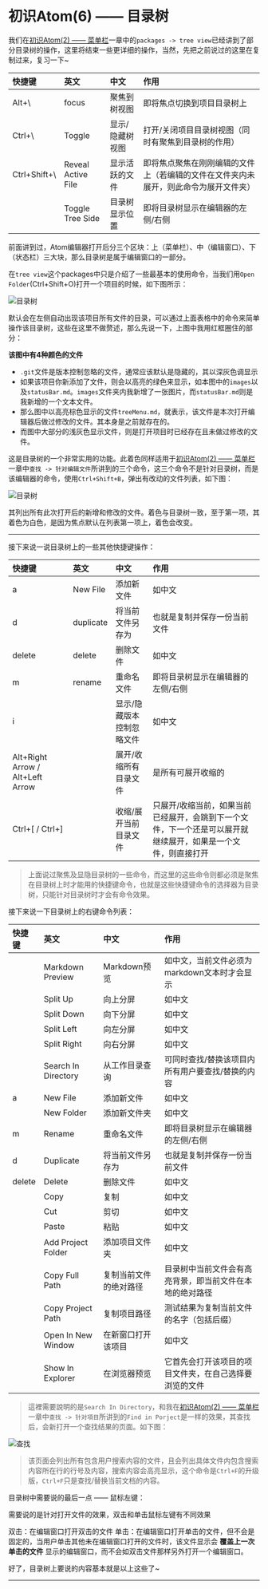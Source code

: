 # 初识Atom(6) —— 目录树

我们在[初识Atom(2) —— 菜单栏][1]一章中的`packages -> tree view`已经讲到了部分目录树的操作，这里将结束一些更详细的操作，当然，先把之前说过的这里在复制过来，复习一下~

| 快捷键 | 英文 | 中文 | 作用 |
| :----- | :---- | :----- | :----- |
| Alt+\ | focus | 聚焦到树视图 | 即将焦点切换到项目目录树上 |
| Ctrl+\ | Toggle | 显示/隐藏树视图 | 打开/关闭项目目录树视图（同时有聚焦到目录树的作用） |
| Ctrl+Shift+\ | Reveal Active File | 显示活跃的文件 | 即将焦点聚焦在刚刚编辑的文件上（若编辑的文件在文件夹内未展开，则此命令为展开文件夹） |
|  | Toggle Tree Side | 目录树显示位置 | 即将目录树显示在编辑器的左侧/右侧 |

前面讲到过，Atom编辑器打开后分三个区块：上（菜单栏）、中（编辑窗口）、下（状态栏）三大块，那么目录树是属于编辑窗口的一部分。

在`tree view`这个packages中只是介绍了一些最基本的使用命令，当我们用`Open Folder`(Ctrl+Shift+O)打开一个项目的时候，如下图所示：

![][2]

默认会在左侧自动出现该项目所有文件的目录，可以通过上面表格中的命令来简单操作该目录树，这些在这里不做赘述，那么先说一下，上图中我用红框圈住的部分：

**该图中有4种颜色的文件**

* `.git`文件是版本控制忽略的文件，通常应该默认是隐藏的，其以深灰色调显示
* 如果该项目你新添加了文件，则会以高亮的绿色来显示，如本图中的`images`以及`statusBar.md`。`images`文件夹内我新增了一张图片，而`statusBar.md`则是我新增的一个文本文件。
* 那么图中以高亮棕色显示的文件`treeMenu.md`，就表示，该文件是本次打开编辑器后做过修改的文件。其本身是之前就存在的。
* 而图中大部分的浅灰色显示文件，则是打开项目时已经存在且未做过修改的文件。

这是目录树的一个非常实用的功能。此着色同样适用于[初识Atom(2) —— 菜单栏][1]一章中`查找 -> 针对编辑文件`所讲到的三个命令，这三个命令不是针对目录树，而是该编辑器的命令，使用`Ctrl+Shift+B`，弹出有改动的文件列表，如下图：

![][3]

其列出所有此次打开后的新增和修改的文件。着色与目录树一致，至于第一项，其着色为白色，是因为焦点默认在列表第一项上，着色会改变。

***

接下来说一说目录树上的一些其他快捷键操作：

| 快捷键 | 英文 | 中文 | 作用 |
| :----- | :---- | :----- | :----- |
| a | New File | 添加新文件 | 如中文 |
| d | duplicate | 将当前文件另存为 | 也就是复制并保存一份当前文件 |
| delete | delete | 删除文件 | 如中文 |
| m | rename | 重命名文件 | 即将目录树显示在编辑器的左侧/右侧 |
| i |  | 显示/隐藏版本控制忽略文件 | 如中文 |
| Alt+Right Arrow / Alt+Left Arrow |  | 展开/收缩所有目录文件 | 是所有可展开收缩的 |
| Ctrl+[ / Ctrl+] |  | 收缩/展开当前目录文件 | 只展开/收缩当前，如果当前已经展开，会跳到下一个文件，下一个还是可以展开就继续展开，如果是一个文件，则直接打开 |

> 上面说过聚焦及显隐目录树的一些命令，而这里的这些命令则都必须是聚焦在目录树上时才能用的快捷键命令，也就是这些快捷键命令的选择器为目录树，只能针对目录树时才会有命令效果。

接下来说一下目录树上的右键命令列表：

| 快捷键 | 英文 | 中文 | 作用 |
| :----- | :---- | :----- | :----- |
|  | Markdown Preview | Markdown预览 | 如中文，当前文件必须为markdown文本时才会显示 |
|  | Split Up | 向上分屏 | 如中文 |
|  | Split Down | 向下分屏 | 如中文 |
|  | Split Left | 向左分屏 | 如中文 |
|  | Split Right | 向右分屏 | 如中文 |
|  | Search In Directory | 从工作目录查询 | 可同时查找/替换该项目内所有用户要查找/替换的内容 |
| a | New File | 添加新文件 | 如中文 |
|  | New Folder | 添加新文件夹 | 如中文 |
| m | Rename | 重命名文件 | 即将目录树显示在编辑器的左侧/右侧 |
| d | Duplicate | 将当前文件另存为 | 也就是复制并保存一份当前文件 |
| delete | Delete | 删除文件 | 如中文 |
|  | Copy | 复制 | 如中文 |
|  | Cut | 剪切 | 如中文 |
|  | Paste | 粘贴 | 如中文 |
|  | Add Project Folder | 添加项目文件夹 | 如中文 |
|  | Copy Full Path | 复制当前文件的绝对路径 | 目录树中当前文件会有高亮背景，即当前文件在本地的绝对路径 |
|  | Copy Project Path | 复制项目路径 | 测试结果为复制当前文件的名字（包括后缀） |
|  | Open In New Window | 在新窗口打开该项目 | 如中文 |
|  | Show In Explorer | 在浏览器预览 | 它首先会打开该项目的项目文件夹，在自己选择要浏览的文件 |

> 這裡需要說明的是`Search In Directory`，和我在[初识Atom(2) —— 菜单栏][1]一章中`查找 -> 针对項目`所讲到的`Find in Porject`是一样的效果，其查找后，会新打开一个查找结果的页面。如下图：

![][4]

> 该页面会列出所有包含用户搜索内容的文件，且会列出具体文件内包含搜索内容所在行的行号及内容，搜索内容会高亮显示，这个命令是`Ctrl+F`的升级版，`Ctrl+F`只是查找/替换当前文档的内容。

目录树中需要说的最后一点 —— 鼠标左键：

需要说的是针对打开文件的效果，双击和单击鼠标左键有不同效果

双击：在编辑窗口打开双击的文件
单击：在编辑窗口打开单击的文件，但不会是固定的，当用户单击其他未在编辑窗口打开的文件时，该文件显示会 **覆盖上一次单击的文件** 显示的编辑窗口，而不会如双击文件那样另外打开一个编辑窗口。

好了，目录树上要说的内容基本就是以上这些了~

***

[1]:/menuBar.md "菜单栏"
[2]:https://github.com/kaivin/atom/raw/master/images/treeMenu/treeMenu.png "目录树"
[3]:https://github.com/kaivin/atom/raw/master/images/treeMenu/treeMenu1.png "目录树"
[4]:https://github.com/kaivin/atom/raw/master/images/treeMenu/find.png "查找"
